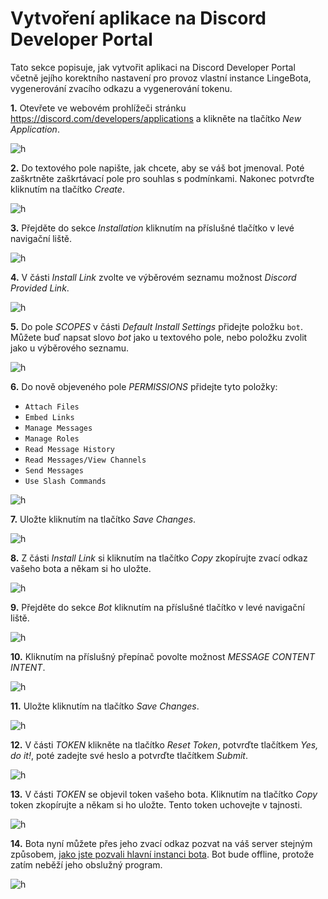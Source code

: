 # Vytvoření aplikace na Discord Developer Portal

Tato sekce popisuje, jak vytvořit aplikaci na Discord Developer Portal včetně jejího korektního nastavení pro provoz vlastní instance LingeBota, vygenerování zvacího odkazu a vygenerování tokenu.

__1.__ Otevřete ve webovém prohlížeči stránku <a href="https://discord.com/developers/applications" target="_blank">https://discord.com/developers/applications</a> a klikněte na tlačítko _New Application_.

![h](../img/030101.png)

__2.__ Do textového pole napište, jak chcete, aby se váš bot jmenoval. Poté zaškrtněte zaškrtávací pole pro souhlas s&nbsp;podmínkami. Nakonec potvrďte kliknutím na tlačítko _Create_.

![h](../img/030102.png)

__3.__ Přejděte do sekce _Installation_ kliknutím na příslušné tlačítko v&nbsp;levé navigační liště.

![h](../img/030103.png)

__4.__ V&nbsp;části _Install Link_ zvolte ve výběrovém seznamu možnost _Discord Provided Link_.

![h](../img/030104.png)

__5.__ Do pole _SCOPES_ v&nbsp;části _Default Install Settings_ přidejte položku `bot`. Můžete buď napsat slovo _bot_ jako u&nbsp;textového pole, nebo položku zvolit jako u&nbsp;výběrového seznamu.

![h](../img/030105.png)

__6.__ Do nově objeveného pole _PERMISSIONS_ přidejte tyto položky:

* `Attach Files`
* `Embed Links`
* `Manage Messages`
* `Manage Roles`
* `Read Message History`
* `Read Messages/View Channels`
* `Send Messages`
* `Use Slash Commands`

![h](../img/030106.png)

__7.__ Uložte kliknutím na tlačítko _Save Changes_.

![h](../img/030107_Save.png)

__8.__ Z&nbsp;části _Install Link_ si kliknutím na tlačítko _Copy_ zkopírujte zvací odkaz vašeho bota a někam si ho uložte.

![h](../img/030108.png)

__9.__ Přejděte do sekce _Bot_ kliknutím na příslušné tlačítko v&nbsp;levé navigační liště.

![h](../img/030109.png)

__10.__ Kliknutím na příslušný přepínač povolte možnost _MESSAGE CONTENT INTENT_.

![h](../img/030110.png)

__11.__ Uložte kliknutím na tlačítko _Save Changes_.

![h](../img/030107_Save.png)

__12.__ V části _TOKEN_ klikněte na tlačítko _Reset Token_, potvrďte tlačítkem _Yes, do it!_, poté zadejte své heslo a potvrďte tlačítkem _Submit_.

![h](../img/030112.png)

__13.__ V části _TOKEN_ se objevil token vašeho bota. Kliknutím na tlačítko _Copy_ token zkopírujte a někam si ho uložte. Tento token uchovejte v&nbsp;tajnosti.

![h](../img/030113.png)

__14.__ Bota nyní můžete přes jeho zvací odkaz pozvat na váš server stejným způsobem, [jako jste pozvali hlavní instanci bota](../01JakZacit/2pozvanibota.md). Bot bude offline, protože zatím neběží jeho obslužný program.

![h](../img/030114.png)
